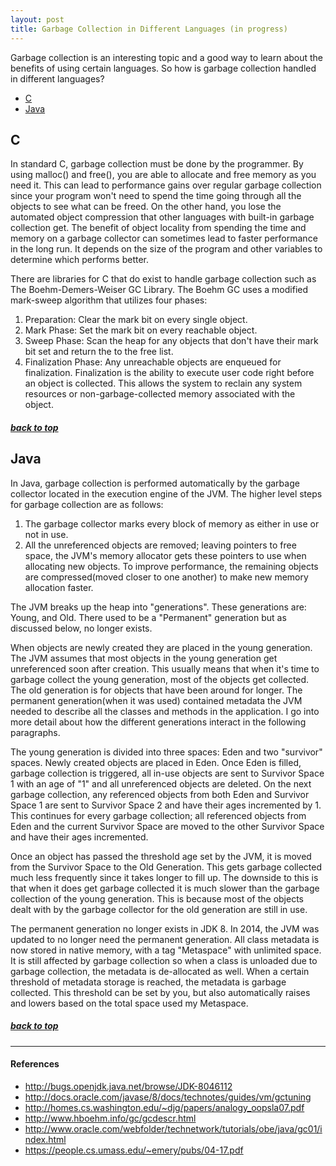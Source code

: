 ```yaml
---
layout: post
title: Garbage Collection in Different Languages (in progress)
---
```


Garbage collection is an interesting topic and a good way to learn about the benefits of using certain languages. So how is garbage collection handled in different languages?

<div id="top"></div>

* [C](#c)
* [Java](#java)


## C

In standard C, garbage collection must be done by the programmer. By using malloc() and free(), you are able to allocate and free memory as you need it. This can lead to performance gains over regular garbage collection since your program won't need to spend the time going through all the objects to see what can be freed. On the other hand, you lose the automated object compression that other languages with built-in garbage collection get. The benefit of object locality from spending the time and memory on a garbage collector can sometimes lead to faster performance in the long run. It depends on the size of the program and other variables to determine which performs better.

There are libraries for C that do exist to handle garbage collection such as The Boehm-Demers-Weiser GC Library. The Boehm GC uses a modified mark-sweep algorithm that utilizes four phases:

1. Preparation: Clear the mark bit on every single object.
2. Mark Phase: Set the mark bit on every reachable object.
3. Sweep Phase: Scan the heap for any objects that don't have their mark bit set and return the to the free list.
4. Finalization Phase: Any unreachable objects are enqueued for finalization. Finalization is the ability to execute user code right before an object is collected. This allows the system to reclain any system resources or non-garbage-collected memory associated with the object.

##### [back to top](#top)

## Java

In Java, garbage collection is performed automatically by the garbage collector located in the execution engine of the JVM. The higher level steps for garbage collection are as follows:

1. The garbage collector marks every block of memory as either in use or not in use.
2. All the unreferenced objects are removed; leaving pointers to free space, the JVM's memory allocator gets these pointers to use when allocating new objects. To improve performance, the remaining objects are compressed(moved closer to one another) to make new memory allocation faster.

The JVM breaks up the heap into "generations". These generations are: Young, and Old. There used to be a "Permanent" generation but as discussed below, no longer exists.

When objects are newly created they are placed in the young generation. The JVM assumes that most objects in the young generation get unreferenced soon after creation. This usually means that when it's time to garbage collect the young generation, most of the objects get collected. The old generation is for objects that have been around for longer. The permanent generation(when it was used) contained metadata the JVM needed to describe all the classes and methods in the application. I go into more detail about how the different generations interact in the following paragraphs.

The young generation is divided into three spaces: Eden and two "survivor" spaces. Newly created objects are placed in Eden. Once Eden is filled, garbage collection is triggered, all in-use objects are sent to Survivor Space 1 with an age of "1" and all unreferenced objects are deleted. On the next garbage collection, any referenced objects from both Eden and Survivor Space 1 are sent to Survivor Space 2 and have their ages incremented by 1. This continues for every garbage collection; all referenced objects from Eden and the current Survivor Space are moved to the other Survivor Space and have their ages incremented.

Once an object has passed the threshold age set by the JVM, it is moved from the Survivor Space to the Old Generation. This gets garbage collected much less frequently since it takes longer to fill up. The downside to this is that when it does get garbage collected it is much slower than the garbage collection of the young generation. This is because most of the objects dealt with by the garbage collector for the old generation are still in use.

The permanent generation no longer exists in JDK 8. In 2014, the JVM was updated to no longer need the permanent generation. All class metadata is now stored in native memory, with a tag "Metaspace" with unlimited space. It is still affected by garbage collection so when a class is unloaded due to garbage collection, the metadata is de-allocated as well. When a certain threshold of metadata storage is reached, the metadata is garbage collected. This threshold can be set by you, but also automatically raises and lowers based on the total space used my Metaspace.

##### [back to top](#top)

---

#### References
* <http://bugs.openjdk.java.net/browse/JDK-8046112>
* <http://docs.oracle.com/javase/8/docs/technotes/guides/vm/gctuning>
* <http://homes.cs.washington.edu/~djg/papers/analogy_oopsla07.pdf>
* <http://www.hboehm.info/gc/gcdescr.html>
* <http://www.oracle.com/webfolder/technetwork/tutorials/obe/java/gc01/index.html>
* <https://people.cs.umass.edu/~emery/pubs/04-17.pdf>
